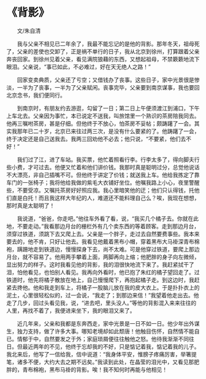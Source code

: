 # 《背影》

　　文/朱自清

　　我与父亲不相见已二年余了，我最不能忘记的是他的背影。那年冬天，祖母死了，父亲的差使也交卸了，正是祸不单行的日子，我从北京到徐州，打算跟着父亲奔丧回家。到徐州见着父亲，看见满院狼藉的东西，又想起祖母，不禁簌簌地流下眼泪。父亲说，“事已如此，不必难过，好在天无绝人之路！”

　　回家变卖典质，父亲还了亏空；又借钱办了丧事。这些日子，家中光景很是惨淡，一半为了丧事，一半为了父亲赋闲。丧事完毕，父亲要到南京谋事，我也要回北京念书，我们便同行。

　　到南京时，有朋友约去游逛，勾留了一日；第二日上午便须渡江到浦口，下午上车北去。父亲因为事忙，本已说定不送我，叫旅馆里一个熟识的茶房陪我同去。他再三嘱咐茶房，甚是仔细。但他终于不放心，怕茶房不妥帖；颇踌躇了一会。其实我那年已二十岁，北京已来往过两三次，是没有什么要紧的了。他踌躇了一会，终于决定还是自己送我去。我两三回劝他不必去；他只说，“不要紧，他们去不好！”

　　我们过了江，进了车站。我买票，他忙着照看行李。行李太多了，得向脚夫行些小费，才可过去。他便又忙着和他们讲价钱。我那时真是聪明过分，总觉他说话不大漂亮，非自己插嘴不可。但他终于讲定了价钱；就送我上车。他给我拣定了靠车门的一张椅子；我将他给我做的紫毛大衣铺好坐位。他嘱我路上小心，夜里警醒些，不要受凉。又嘱托茶房好好照应我。我心里暗笑他的迂；他们只认得钱，托他们直是白托！而且我这样大年纪的人，难道还不能料理自己么？唉，我现在想想，那时真是太聪明了！

　　我说道，“爸爸，你走吧。”他往车外看了看，说，“我买几个橘子去。你就在此地，不要走动。”我看那边月台的栅栏外有几个卖东西的等着顾客。走到那边月台，须穿过铁道，须跳下去又爬上去。父亲是一个胖子，走过去自然要费事些。我本来要去的，他不肯，只好让他去。我看见他戴着黑布小帽，穿着黑布大马褂深青布棉袍，蹒跚地走到铁道边，慢慢探身下去，尚不太难。可是他穿过铁道，要爬上那边月台，就不容易了。他用两手攀着上面，两脚再向上缩；他肥胖的身子向左微倾，显出努力的样子。这时我看见他的背影，我的泪很快地流下来了。我赶紧拭干了泪，怕他看见，也怕别人看见。我再向外看时，他已抱了朱红的橘子望回走了。过铁道时，他先将橘子散放在地上，自己慢慢爬下，再抱起橘子走。到这边时，我赶紧去搀他。他和我走到车上，将橘子一股脑儿放在我的皮大衣上。于是扑扑衣上的泥土，心里很轻松似的，过一会说，“我走了；到那边来信！”我望着他走出去。他走了几步，回过头看见我，说，“进去吧，里头没人。”等他的背影混入来来往往的人里，再找不着了，我便进来坐下，我的眼泪又来了。

　　近几年来，父亲和我都是东奔西走，家中光景是一日不如一日。他少年出外谋生，独力支持，做了许多大事。哪知老境却如此颓唐！他触目伤怀，自然情不能自已。情郁于中，自然要发之于外；家庭琐屑便往往触他之怒。他待我渐渐不同往日。但最近两年的不见，他终于忘却我的不好，只是惦记着我，惦记着我的儿子。我北来后，他写了一信给我，信中说道：“我身体平安，惟膀子疼痛厉害，举箸提笔，诸多不便，大约大去之期不远矣。”我读到此处，在晶莹的泪光中，又看见那肥胖的，青布棉袍，黑布马褂的背影。唉！我不知何时再能与他相见！
